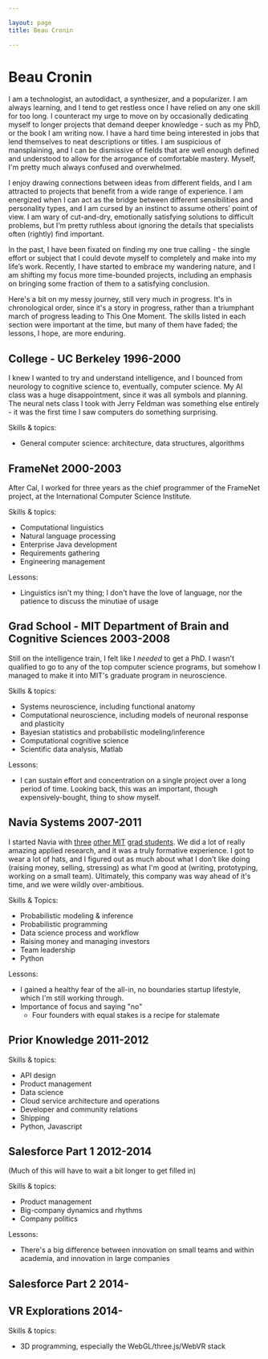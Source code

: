 ```yaml
---

layout: page
title: Beau Cronin

---
```


# Beau Cronin

I am a technologist, an autodidact, a synthesizer, and a popularizer. I am always learning, and I tend to get restless once I have relied on any one skill for too long. I counteract my urge to move on by occasionally dedicating myself to longer projects that demand deeper knowledge - such as my PhD, or the book I am writing now. I have a hard time being interested in jobs that lend themselves to neat descriptions or titles. I am suspicious of mansplaining, and I can be dismissive of fields that are well enough defined and understood to allow for the arrogance of comfortable mastery. Myself, I'm pretty much always confused and overwhelmed.

I enjoy drawing connections between ideas from different fields, and I am attracted to projects that benefit from a wide range of experience. I am energized when I can act as the bridge between different sensibilities and personality types, and I am cursed by an instinct to assume others’ point of view. I am wary of cut-and-dry, emotionally satisfying solutions to difficult problems, but I’m pretty ruthless about ignoring the details that specialists often (rightly) find important.

In the past, I have been fixated on finding my one true calling - the single effort or subject that I could devote myself to completely and make into my life’s work. Recently, I have started to embrace my wandering nature, and I am shifting my focus more time-bounded projects, including an emphasis on bringing some fraction of them to a satisfying conclusion.

Here's a bit on my messy journey, still very much in progress. It's in chronological order, since it's a story in progress, rather than a triumphant march of progress leading to This One Moment. The skills listed in each section were important at the time, but many of them have faded; the lessons, I hope, are more enduring.

## College - UC Berkeley 1996-2000

I knew I wanted to try and understand intelligence, and I bounced from neurology to cognitive science to, eventually, computer science. My AI class was a huge disappointment, since it was all symbols and planning. The neural nets class I took with Jerry Feldman was something else entirely - it was the first time I saw computers do something surprising.

Skills & topics:

* General computer science: architecture, data structures, algorithms

## FrameNet 2000-2003

After Cal, I worked for three years as the chief programmer of the FrameNet project, at the International Computer Science Institute.

Skills & topics:

* Computational linguistics 
* Natural language processing
* Enterprise Java development
* Requirements gathering
* Engineering management

Lessons:

* Linguistics isn't my thing; I don't have the love of language, nor the patience to discuss the minutiae of usage

## Grad School - MIT Department of Brain and Cognitive Sciences 2003-2008

Still on the intelligence train, I felt like I _needed_ to get a PhD. I wasn't qualified to go to any of the top computer science programs, but somehow I managed to make it into MIT's graduate program in neuroscience.

Skills & topics:

* Systems neuroscience, including functional anatomy
* Computational neuroscience, including models of neuronal response and plasticity
* Bayesian statistics and probabilistic modeling/inference
* Computational cognitive science
* Scientific data analysis, Matlab

Lessons:

* I can sustain effort and concentration on a single project over a long period of time. Looking back, this was an important, though expensively-bought, thing to show myself.

## Navia Systems 2007-2011

I started Navia with [three](http://ericjonas.com/) [other MIT](http://web.mit.edu/vkm/www/) [grad students](https://plus.google.com/+KeithBonawitz/posts). We did a lot of really amazing applied research, and it was a truly formative experience. I got to wear a lot of hats, and I figured out as much about what I don't like doing (raising money, selling, stressing) as what I'm good at (writing, prototyping, working on a small team). Ultimately, this company was way ahead of it's time, and we were wildly over-ambitious.

Skills & Topics:

* Probabilistic modeling & inference
* Probabilistic programming
* Data science process and workflow
* Raising money and managing investors
* Team leadership
* Python

Lessons:

* I gained a healthy fear of the all-in, no boundaries startup lifestyle, which I'm still working through.
* Importance of focus and saying "no"
  * Four founders with equal stakes is a recipe for stalemate

## Prior Knowledge 2011-2012

Skills & topics:

* API design
* Product management
* Data science
* Cloud service architecture and operations
* Developer and community relations
* Shipping
* Python, Javascript

## Salesforce Part 1 2012-2014

(Much of this will have to wait a bit longer to get filled in)

Skills & topics:

* Product management
* Big-company dynamics and rhythms
* Company politics

Lessons:

* There's a big difference between innovation on small teams and within academia, and innovation in large companies

## Salesforce Part 2 2014-

## VR Explorations 2014-

Skills & topics:

* 3D programming, especially the WebGL/three.js/WebVR stack
